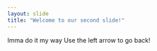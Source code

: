 ```yaml
---
layout: slide
title: "Welcome to our second slide!"
---
```

Imma do it my way
Use the left arrow to go back!
